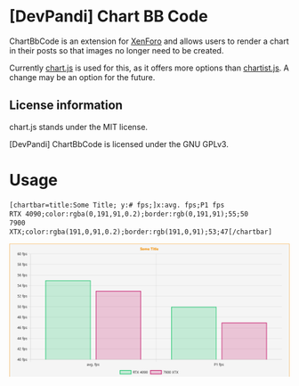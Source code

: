 # [DevPandi] Chart BB Code
ChartBbCode is an extension for [XenForo](https://www.xenforo.com) and allows users to render a chart in their posts so that images no longer need to be created.

Currently [chart.js](https://www.chartjs.org) is used for this, as it offers more options than [chartist.js](https://gionkunz.github.io/chartist-js/). A change may be an option for the future.

## License information
chart.js stands under the MIT license.

[DevPandi] ChartBbCode is licensed under the GNU GPLv3.

# Usage
```
[chartbar=title:Some Title; y:# fps;]x:avg. fps;P1 fps
RTX 4090;color:rgba(0,191,91,0.2);border:rgb(0,191,91);55;50
7900 XTX;color:rgba(191,0,91,0.2);border:rgb(191,0,91);53;47[/chartbar]
```
![Example for bar chart with y axis as index axis.](img/bar_chart.png)